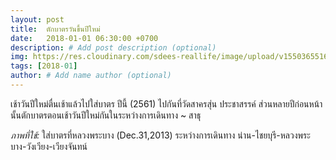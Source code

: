 ```yaml
---
layout: post
title:  ตักบาตรวันขึ้นปีใหม่
date:   2018-01-01 06:30:00 +0700
description: # Add post description (optional)
img: https://res.cloudinary.com/sdees-reallife/image/upload/v1550365516/New-Year-Morning.jpg # Add image post (optional)
tags: [2018-01]
author: # Add name author (optional)
---
```

เช้าวันปีใหม่ตื่นเช้าแล้วไปใส่บาตร ปีนี้ (2561) ไปกันที่วัดสาครสุ่น ประชาสรรค์ ส่วนหลายปีก่อนหน้านั้นตักบาตรตอนเช้าวันปีใหม่กันในระหว่างการเดินทาง ~ สาธุ

*ภาพที่ใช้:* ใส่บาตรที่หลวงพระบาง (Dec.31,2013) ระหว่างการเดินทาง น่าน-ไชยบุรี-หลวงพระบาง-วังเวียง-เวียงจันทน์
